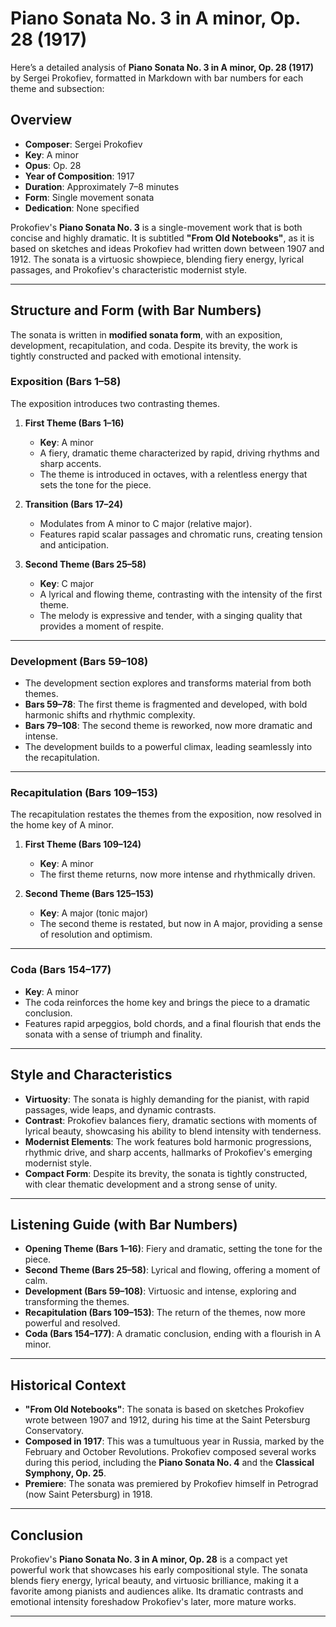 # Piano Sonata No. 3 in A minor, Op. 28 (1917)

Here’s a detailed analysis of **Piano Sonata No. 3 in A minor, Op. 28 (1917)** by Sergei Prokofiev, formatted in Markdown with bar numbers for each theme and subsection:

## Overview

- **Composer**: Sergei Prokofiev
- **Key**: A minor
- **Opus**: Op. 28
- **Year of Composition**: 1917
- **Duration**: Approximately 7–8 minutes
- **Form**: Single movement sonata
- **Dedication**: None specified

Prokofiev's **Piano Sonata No. 3** is a single-movement work that is both concise and highly dramatic. It is subtitled **"From Old Notebooks"**, as it is based on sketches and ideas Prokofiev had written down between 1907 and 1912. The sonata is a virtuosic showpiece, blending fiery energy, lyrical passages, and Prokofiev's characteristic modernist style.

---

## Structure and Form (with Bar Numbers)

The sonata is written in **modified sonata form**, with an exposition, development, recapitulation, and coda. Despite its brevity, the work is tightly constructed and packed with emotional intensity.

### **Exposition (Bars 1–58)**

The exposition introduces two contrasting themes.

1. **First Theme (Bars 1–16)**

   - **Key**: A minor
   - A fiery, dramatic theme characterized by rapid, driving rhythms and sharp accents.
   - The theme is introduced in octaves, with a relentless energy that sets the tone for the piece.

2. **Transition (Bars 17–24)**

   - Modulates from A minor to C major (relative major).
   - Features rapid scalar passages and chromatic runs, creating tension and anticipation.

3. **Second Theme (Bars 25–58)**
   - **Key**: C major
   - A lyrical and flowing theme, contrasting with the intensity of the first theme.
   - The melody is expressive and tender, with a singing quality that provides a moment of respite.

---

### **Development (Bars 59–108)**

- The development section explores and transforms material from both themes.
- **Bars 59–78**: The first theme is fragmented and developed, with bold harmonic shifts and rhythmic complexity.
- **Bars 79–108**: The second theme is reworked, now more dramatic and intense.
- The development builds to a powerful climax, leading seamlessly into the recapitulation.

---

### **Recapitulation (Bars 109–153)**

The recapitulation restates the themes from the exposition, now resolved in the home key of A minor.

1. **First Theme (Bars 109–124)**

   - **Key**: A minor
   - The first theme returns, now more intense and rhythmically driven.

2. **Second Theme (Bars 125–153)**
   - **Key**: A major (tonic major)
   - The second theme is restated, but now in A major, providing a sense of resolution and optimism.

---

### **Coda (Bars 154–177)**

- **Key**: A minor
- The coda reinforces the home key and brings the piece to a dramatic conclusion.
- Features rapid arpeggios, bold chords, and a final flourish that ends the sonata with a sense of triumph and finality.

---

## Style and Characteristics

- **Virtuosity**: The sonata is highly demanding for the pianist, with rapid passages, wide leaps, and dynamic contrasts.
- **Contrast**: Prokofiev balances fiery, dramatic sections with moments of lyrical beauty, showcasing his ability to blend intensity with tenderness.
- **Modernist Elements**: The work features bold harmonic progressions, rhythmic drive, and sharp accents, hallmarks of Prokofiev's emerging modernist style.
- **Compact Form**: Despite its brevity, the sonata is tightly constructed, with clear thematic development and a strong sense of unity.

---

## Listening Guide (with Bar Numbers)

- **Opening Theme (Bars 1–16)**: Fiery and dramatic, setting the tone for the piece.
- **Second Theme (Bars 25–58)**: Lyrical and flowing, offering a moment of calm.
- **Development (Bars 59–108)**: Virtuosic and intense, exploring and transforming the themes.
- **Recapitulation (Bars 109–153)**: The return of the themes, now more powerful and resolved.
- **Coda (Bars 154–177)**: A dramatic conclusion, ending with a flourish in A minor.

---

## Historical Context

- **"From Old Notebooks"**: The sonata is based on sketches Prokofiev wrote between 1907 and 1912, during his time at the Saint Petersburg Conservatory.
- **Composed in 1917**: This was a tumultuous year in Russia, marked by the February and October Revolutions. Prokofiev composed several works during this period, including the **Piano Sonata No. 4** and the **Classical Symphony, Op. 25**.
- **Premiere**: The sonata was premiered by Prokofiev himself in Petrograd (now Saint Petersburg) in 1918.

---

## Conclusion

Prokofiev's **Piano Sonata No. 3 in A minor, Op. 28** is a compact yet powerful work that showcases his early compositional style. The sonata blends fiery energy, lyrical beauty, and virtuosic brilliance, making it a favorite among pianists and audiences alike. Its dramatic contrasts and emotional intensity foreshadow Prokofiev's later, more mature works.

---
